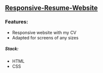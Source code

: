 ## [Responsive-Resume-Website](https://mikryam.github.io/Responsive-Resume-Website/)

### Features:
- Responsive website with my CV
- Adapted for screens of any sizes

##### Stack:
- HTML
- CSS
